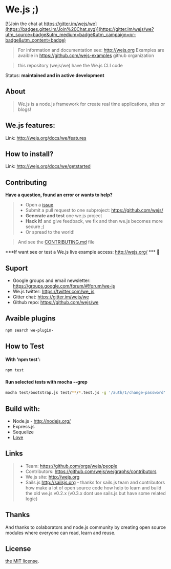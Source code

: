 # We.js ;)

[![Join the chat at https://gitter.im/wejs/we](https://badges.gitter.im/Join%20Chat.svg)](https://gitter.im/wejs/we?utm_source=badge&utm_medium=badge&utm_campaign=pr-badge&utm_content=badge)

> For information and documentation see: http://wejs.org
> Examples are avaible in https://github.com/wejs-examples github organization

> this repository (wejs/we) have the We.js CLI code

Status:  **maintained and in active development**

## About

> We.js is a node.js framework for create real time applications, sites or blogs!

## We.js features:

Link: http://wejs.org/docs/we/features

## How to install?

Link: http://wejs.org/docs/we/getstarted

## Contributing

**Have a question, found an error or wants to help?**

> * Open a [issue](https://github.com/wejs/we/issues)
> * Submit a pull request to one subproject: https://github.com/wejs/
> * **Generate and test** one we.js project
> * **Hack it!** and give feedback, we fix and then we.js becomes more secure ;)
> * Or spread to the world!

> And see the [CONTRIBUTING.md](CONTRIBUTING.md) file 

***If want see or test a We.js live example access: http://wejs.org/ *** :eyes:

## Suport

- Google groups and email newsletter: https://groups.google.com/forum/#!forum/we-js
- We.js twitter: https://twitter.com/we_js
- Gitter chat: https://gitter.im/wejs/we
- Github repo: https://github.com/wejs/we 

## Avaible plugins

```sh
npm search we-plugin-
```

## How to Test

#### With 'npm test':

```sh
npm test
```

#### Run selected tests with mocha --grep

```sh
mocha test/bootstrap.js test/**/*.test.js -g '/auth/1/change-password'
```

## Build with:
* Node.js - http://nodejs.org/
* Express.js
* Sequelize 
* [Love](http://www.lovecalculator.com/)

## Links

> * Team: https://github.com/orgs/wejs/people
> * Contributors: https://github.com/wejs/we/graphs/contributors
> * We.js site: http://wejs.org
> * Sails.js http://sailsjs.org - thanks for sails.js team and contributors how make a lot of open source code how help to learn and build the old we.js v0.2.x (v0.3.x dont use sails.js but have some related logic)

## Thanks

And thanks to colaborators and node.js community by creating open source modules where everyone can read, learn and reuse.

## License

[the MIT license](LICENSE.md).

